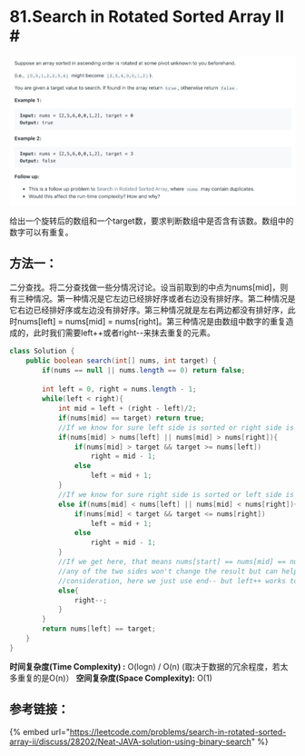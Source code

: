 # 81.Search in Rotated Sorted Array II \#

![](.gitbook/assets/image%20%2832%29.png)

给出一个旋转后的数组和一个target数，要求判断数组中是否含有该数。数组中的数字可以有重复。

## 方法一：

二分查找。将二分查找做一些分情况讨论。设当前取到的中点为nums\[mid\]，则有三种情况。第一种情况是它左边已经排好序或者右边没有排好序。第二种情况是它右边已经排好序或左边没有排好序。第三种情况就是左右两边都没有排好序，此时nums\[left\] = nums\[mid\] = nums\[right\]。第三种情况是由数组中数字的重复造成的，此时我们需要left++或者right--来抹去重复的元素。

```java
class Solution {
    public boolean search(int[] nums, int target) {
        if(nums == null || nums.length == 0) return false;
        
        int left = 0, right = nums.length - 1;
        while(left < right){
            int mid = left + (right - left)/2;
            if(nums[mid] == target) return true;
            //If we know for sure left side is sorted or right side is unsorted
            if(nums[mid] > nums[left] || nums[mid] > nums[right]){
                if(nums[mid] > target && target >= nums[left])
                    right = mid - 1;
                else
                    left = mid + 1;
            }
            //If we know for sure right side is sorted or left side is unsorted
            else if(nums[mid] < nums[left] || nums[mid] < nums[right]){
                if(nums[mid] < target && target <= nums[right])
                    left = mid + 1;
                else
                    right = mid - 1;
            }
            //If we get here, that means nums[start] == nums[mid] == nums[end], then shifting out
            //any of the two sides won't change the result but can help remove duplicate from
            //consideration, here we just use end-- but left++ works too
            else{
                right--;
            }
        }
        return nums[left] == target;
    }
}
```

**时间复杂度\(Time Complexity\) :** O\(logn\) / O\(n\)  \(取决于数据的冗余程度，若太多重复的是O\(n\)）         **空间复杂度\(Space Complexity\):** O\(1\)

## 参考链接：

{% embed url="https://leetcode.com/problems/search-in-rotated-sorted-array-ii/discuss/28202/Neat-JAVA-solution-using-binary-search" %}



